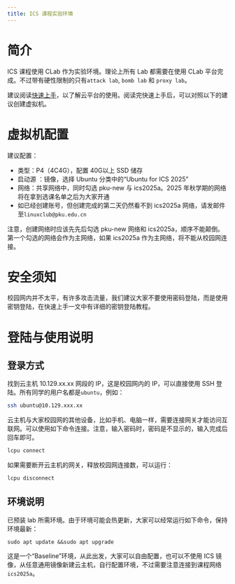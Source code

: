 ```yaml
---
title: ICS 课程实验环境
---
```


# 简介

ICS 课程使用 CLab 作为实验环境。理论上所有 Lab 都需要在使用 CLab 平台完成。不过带有硬性限制的只有`attack lab`, `bomb lab` 和 `proxy lab`。

建议阅读[快速上手](/docs/getting-started/introduction)，以了解云平台的使用。阅读完快速上手后，可以对照以下的建议创建虚拟机。

# 虚拟机配置

建议配置：

- 类型：P4（4C4G），配置 40G以上 SSD 储存
- 启动源 ：镜像，选择 Ubuntu 分类中的“Ubuntu for ICS 2025”
- 网络：共享网络中，同时勾选 pku-new 与 ics2025a。2025 年秋学期的网络将在拿到选课名单之后为大家开通
- 如已经创建账号，但创建完成的第二天仍然看不到 ics2025a 网络，请发邮件至`linuxclub@pku.edu.cn`

注意，创建网络时应该先先后勾选 pku-new 网络和 ics2025a，顺序不能颠倒。第一个勾选的网络会作为主网络，如果 ics2025a 作为主网络，将不能从校园网连接。

# 安全须知

校园网内并不太平，有许多攻击流量，我们建议大家不要使用密码登陆，而是使用密钥登陆，在快速上手一文中有详细的密钥登陆教程。

# 登陆与使用说明

## 登录方式

找到云主机 10.129.xx.xx 网段的 IP，这是校园网内的 IP，可以直接使用 SSH 登陆。所有同学的用户名都是`ubuntu`，例如：

```bash
ssh ubuntu@10.129.xxx.xx
```

云主机与大家校园网的其他设备，比如手机、电脑一样，需要连接网关才能访问互联网。可以使用如下命令连接。注意，输入密码时，密码是不显示的，输入完成后回车即可。

```bash
lcpu connect
```

如果需要断开云主机的网关，释放校园网连接数，可以运行：

```bash
lcpu disconnect
```

## 环境说明

已预装 lab 所需环境。由于环境可能会热更新，大家可以经常运行如下命令，保持环境最新：

```plain
sudo apt update &&sudo apt upgrade
```

这是一个“Baseline”环境，从此出发，大家可以自由配置，也可以不使用 ICS 镜像，从任意通用镜像新建云主机，自行配置环境，不过需要注意连接到课程网络`ics2025a`。
